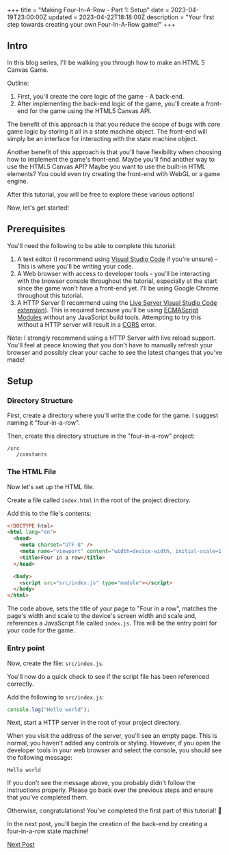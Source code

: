 +++
title = "Making Four-In-A-Row - Part 1: Setup"
date = 2023-04-19T23:00:00Z
updated = 2023-04-22T18:18:00Z
description = "Your first step towards creating your own Four-In-A-Row game!"
+++

## Intro

In this blog series, I'll be walking you through how to make an HTML 5 Canvas Game.

Outline:

1. First, you'll create the core logic of the game - A back-end.
2. After implementing the back-end logic of the game, you'll create a front-end for the game using the HTML5 Canvas API.

The benefit of this approach is that you reduce the scope of bugs with core game logic by storing it all in a state machine object. The front-end will simply be an interface for interacting with the state machine object.

Another benefit of this approach is that you'll have flexibility when choosing how to implement the game's front-end. Maybe you'll find another way to use the HTML5 Canvas API? Maybe you want to use the built-in HTML elements? You could even try creating the front-end with WebGL or a game engine.

After this tutorial, you will be free to explore these various options!

Now, let's get started!

## Prerequisites

You'll need the following to be able to complete this tutorial:

1. A text editor (I recommend using [Visual Studio Code](https://code.visualstudio.com/) if you're unsure) - This is where you'll be writing your code.
2. A Web browser with access to developer tools - you'll be interacting with the browser console throughout the tutorial, especially at the start since the game won't have a front-end yet. I'll be using Google Chrome throughout this tutorial.
3. A HTTP Server (I recommend using the [Live Server Visual Studio Code extension](https://marketplace.visualstudio.com/items?itemName=ritwickdeyLiveServer)). This is required because you'll be using [ECMAScript Modules](https://developer.mozilla.org/en-US/docs/Web/JavaScript/Guide/Modules) without any JavaScript build tools. Attempting to try this without a HTTP server will result in a [CORS](https://developer.mozilla.org/en-US/docs/Web/HTTP/CORS) error.

Note: I strongly recommend using a HTTP Server with live reload support. You'll feel at peace knowing that you don't have to manually refresh your browser and possibly clear your cache to see the latest changes that you've made!

## Setup

### Directory Structure

First, create a directory where you'll write the code for the game. I suggest naming it "four-in-a-row".

Then, create this directory structure in the "four-in-a-row" project:

```
/src
   /constants
```

### The HTML File

Now let's set up the HTML file.

Create a file called `index.html` in the root of the project directory.

Add this to the file's contents:

```html
<!DOCTYPE html>
<html lang="en">
  <head>
    <meta charset="UTF-8" />
    <meta name="viewport" content="width=device-width, initial-scale=1.0" />
    <title>Four in a row</title>
  </head>

  <body>
    <script src="src/index.js" type="module"></script>
  </body>
</html>
```

The code above, sets the title of your page to "Four in a row", matches the page's width and scale to the device's screen width and scale and, references a JavaScript file called `index.js`. This will be the entry point for your code for the game.

### Entry point

Now, create the file: `src/index.js`.

You'll now do a quick check to see if the script file has been referenced correctly.

Add the following to `src/index.js`:

```js
console.log("Hello world");
```

Next, start a HTTP server in the root of your project directory.

When you visit the address of the server, you'll see an empty page. This is normal, you haven't added any controls or styling. However, if you open the developer tools in your web browser and select the console, you should see the following message:

```
Hello world
```

If you don't see the message above, you probably didn't follow the instructions properly. Please go back over the previous steps and ensure that you've completed them.

Otherwise, congratulations! You've completed the first part of this tutorial! 🥳

In the next post, you'll begin the creation of the back-end by creating a four-in-a-row state machine!

[Next Post](@/blog/making-four-in-a-row-part-2.md)
